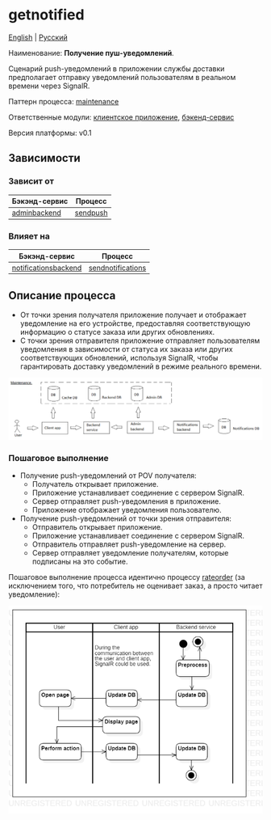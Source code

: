 # getnotified

[English](getnotified.md) | [Русский](getnotified.ru.md)

Наименование: **Получение пуш-уведомлений**.

Сценарий push-уведомлений в приложении службы доставки предполагает отправку уведомлений пользователям в реальном времени через SignalR.

Паттерн процесса: [maintenance](../../processpatterns/maintenance.ru.md)

Ответственные модули: [клиентское приложение](../../frontend/customerclient.ru.md), [бэкенд-сервис](../../backend/customerbackend.ru.md)

Версия платформы: v0.1

## Зависимости

### Зависит от

| Бэкэнд-сервис | Процесс |
| --- | ---- |
| [adminbackend](../../backend/adminbackend.ru.md) | [sendpush](../notificationsbackend/sendpush.ru.md) |

### Влияет на

| Бэкэнд-сервис | Процесс |
| --- | ---- |
| [notificationsbackend](../../backend/notificationsbackend.ru.md) | [sendnotifications](../notificationsbackend/sendnotifications.ru.md) |

## Описание процесса

- От точки зрения получателя приложение получает и отображает уведомление на его устройстве, предоставляя соответствующую информацию о статусе заказа или других обновлениях.
- С точки зрения отправителя приложение отправляет пользователям уведомления в зависимости от статуса их заказа или других соответствующих обновлений, используя SignalR, чтобы гарантировать доставку уведомлений в режиме реального времени.

![maintenance_overall](../../img/processpatterns/maintenance_overall.png)

### Пошаговое выполнение

- Получение push-уведомлений от POV получателя:
    - Получатель открывает приложение.
    - Приложение устанавливает соединение с сервером SignalR.
    - Сервер отправляет push-уведомления в приложение.
    - Приложение отображает уведомления пользователю.
- Получение push-уведомлений от точки зрения отправителя:
    - Отправитель открывает приложение.
    - Приложение устанавливает соединение с сервером SignalR.
    - Отправитель отправляет push-уведомление на сервер.
    - Сервер отправляет уведомление получателям, которые подписаны на это событие.

Пошаговое выполнение процесса идентично процессу [rateorder](../customer/rateorder.ru.md) (за исключением того, что потребитель не оценивает заказ, а просто читает уведомление):

![customer.rateorder](../../img/activitydiagrams/customer.rateorder.png)
